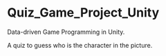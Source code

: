 # Quiz_Game_Project_Unity

Data-driven Game Programming in Unity.

A quiz to guess who is the character in the picture.
